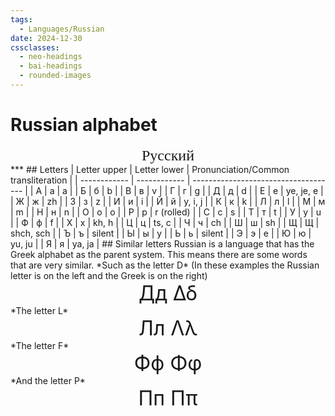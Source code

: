 ```yaml
---
tags:
  - Languages/Russian
date: 2024-12-30
cssclasses:
  - neo-headings
  - bai-headings
  - rounded-images
---
```

# Russian alphabet
<p style="font-size:x-large;text-align:center;margin:0;font-family:Times;">Русский</p>
***
## Letters
| Letter upper | Letter lower | Pronunciation/Common transliteration |
| ------------ | ------------ | ------------------------------------ |
| А            | а            | a                                    |
| Б            | б            | b                                    |
| В            | в            | v                                    |
| Г            | г            | g                                    |
| Д            | д            | d                                    |
| Е            | е            | ye, je, e                            |
| Ж            | ж            | zh                                   |
| З            | з            | z                                    |
| И            | и            | i                                    |
| Й            | й            | y, i, j                              |
| К            | к            | k                                    |
| Л            | л            | l                                    |
| М            | м            | m                                    |
| Н            | н            | n                                    |
| О            | о            | o                                    |
| Р            | р            | r (rolled)                           |
| С            | с            | s                                    |
| Т            | т            | t                                    |
| У            | у            | u                                    |
| Ф            | ф            | f                                    |
| Х            | х            | kh, h                                |
| Ц            | ц            | ts, c                                |
| Ч            | ч            | ch                                   |
| Ш            | ш            | sh                                   |
| Щ            | Щ            | shch, sch                            |
| Ъ            | ъ            | silent                               |
| Ы            | ы            | y                                    |
| Ь            | ь            | silent                               |
| Э            | э            | e                                    |
| Ю            | ю            | yu, ju                               |
| Я            | я            | ya, ja                               |
## Similar letters
Russian is a language that has the Greek alphabet as the parent system. This means there are some words that are very similar. *Such as the letter D* (In these examples the Russian letter is on the left and the Greek is on the right)
<p style="font-size:xx-large;text-align:center;margin:0;"><span>Дд</span> <span>Δδ</span></p>
*The letter L*
<p style="font-size:xx-large;text-align:center;margin:0;"><span>Лл</span> <span>Λλ</span></p>
*Τhe letter F*
<p style="font-size:xx-large;text-align:center;margin:0;"><span>Фф</span> <span>Φφ</span></p>
*And the letter P*
<p style="font-size:xx-large;text-align:center;margin:0;"><span>Пп</span> <span> Ππ</span></p>